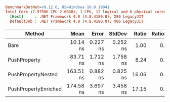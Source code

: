 ``` ini

BenchmarkDotNet=v0.12.0, OS=Windows 10.0.19041
Intel Core i7-9750H CPU 2.60GHz, 1 CPU, 12 logical and 6 physical cores
  [Host]     : .NET Framework 4.8 (4.8.4180.0), X86 LegacyJIT
  DefaultJob : .NET Framework 4.8 (4.8.4180.0), X86 LegacyJIT


```
|               Method |      Mean |    Error |   StdDev | Ratio | RatioSD |
|--------------------- |----------:|---------:|---------:|------:|--------:|
|                 Bare |  10.14 ns | 0.227 ns | 0.252 ns |  1.00 |    0.00 |
|         PushProperty |  83.71 ns | 1.712 ns | 1.758 ns |  8.24 |    0.29 |
|   PushPropertyNested | 163.51 ns | 0.882 ns | 0.825 ns | 16.06 |    0.41 |
| PushPropertyEnriched | 174.58 ns | 3.697 ns | 3.458 ns | 17.15 |    0.63 |
